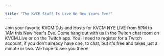 ```yaml
---

title: "The KVCM Staff Is Live On New Years Eve!"
---
```


Join your favorite KVCM DJs and Hosts for KVCM NYE LIVE from 5PM to 1AM this New Year's Eve. Come hang out with us in the Twitch chat room on KVCM.Live or on the Twitch app. You'll need to register for a Twitch account, if you don't already have one, to chat, but it's free and takes just a minute or two. We hope to see you there!
